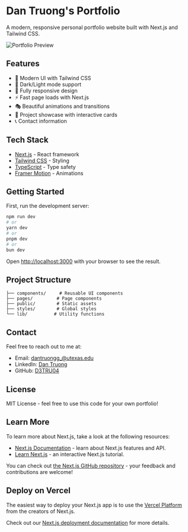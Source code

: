 # Dan Truong's Portfolio

A modern, responsive personal portfolio website built with Next.js and Tailwind CSS.

![Portfolio Preview](/public/WebsitePFP.jpg)

## Features

- 🎨 Modern UI with Tailwind CSS
- 🌙 Dark/Light mode support
- 📱 Fully responsive design
- ⚡ Fast page loads with Next.js
- 🎭 Beautiful animations and transitions
- 📄 Project showcase with interactive cards
- 📞 Contact information

## Tech Stack

- [Next.js](https://nextjs.org/) - React framework
- [Tailwind CSS](https://tailwindcss.com/) - Styling
- [TypeScript](https://www.typescriptlang.org/) - Type safety
- [Framer Motion](https://www.framer.com/motion/) - Animations

## Getting Started

First, run the development server:

```bash
npm run dev
# or
yarn dev
# or
pnpm dev
# or
bun dev
```

Open [http://localhost:3000](http://localhost:3000) with your browser to see the result.

## Project Structure

```
├── components/     # Reusable UI components
├── pages/         # Page components
├── public/        # Static assets
├── styles/        # Global styles
└── lib/          # Utility functions
```

## Contact

Feel free to reach out to me at:
- Email: dantruongg_@utexas.edu
- LinkedIn: [Dan Truong](https://www.linkedin.com/in/dantruong04/)
- GitHub: [D3TRU04](https://github.com/D3TRU04)

## License

MIT License - feel free to use this code for your own portfolio!

## Learn More

To learn more about Next.js, take a look at the following resources:

- [Next.js Documentation](https://nextjs.org/docs) - learn about Next.js features and API.
- [Learn Next.js](https://nextjs.org/learn) - an interactive Next.js tutorial.

You can check out [the Next.js GitHub repository](https://github.com/vercel/next.js) - your feedback and contributions are welcome!

## Deploy on Vercel

The easiest way to deploy your Next.js app is to use the [Vercel Platform](https://vercel.com/new?utm_medium=default-template&filter=next.js&utm_source=create-next-app&utm_campaign=create-next-app-readme) from the creators of Next.js.

Check out our [Next.js deployment documentation](https://nextjs.org/docs/app/building-your-application/deploying) for more details.
